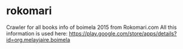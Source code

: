 # rokomari
Crawler for all books info of boimela 2015 from Rokomari.com
All this information is used here:
https://play.google.com/store/apps/details?id=org.melayjaire.boimela
